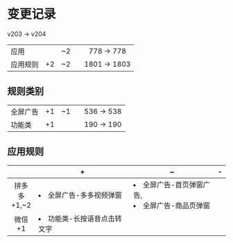 # 变更记录

v203 -> v204

||||||
|-|:-:|:-:|:-:|:-:|
|应用||~2||778 -> 778|
|应用规则|+2|~2||1801 -> 1803|

## 规则类别

||||||
|-|:-:|:-:|:-:|:-:|
|全屏广告|+1|~1||536 -> 538|
|功能类|+1|||190 -> 190|

## 应用规则

||+|~|-|
|:-:|-|-|-|
|拼多多<br>+1,~2|<li>全屏广告-多多视频弹窗|<li>全屏广告-首页弹窗广告,<li>全屏广告-商品页弹窗||
|微信<br>+1|<li>功能类-长按语音点击转文字|||
